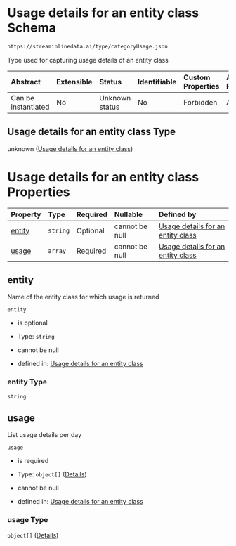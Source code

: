 # Usage details for an entity class Schema

```txt
https://streaminlinedata.ai/type/categoryUsage.json
```

Type used for capturing usage details of an entity class

| Abstract            | Extensible | Status         | Identifiable | Custom Properties | Additional Properties | Access Restrictions | Defined In                                                                         |
| :------------------ | :--------- | :------------- | :----------- | :---------------- | :-------------------- | :------------------ | :--------------------------------------------------------------------------------- |
| Can be instantiated | No         | Unknown status | No           | Forbidden         | Allowed               | none                | [categoryUsage.json](../out/schema/type/categoryUsage.json "open original schema") |

## Usage details for an entity class Type

unknown ([Usage details for an entity class](categoryusage.md))

# Usage details for an entity class Properties

| Property          | Type     | Required | Nullable       | Defined by                                                                                                                                       |
| :---------------- | :------- | :------- | :------------- | :----------------------------------------------------------------------------------------------------------------------------------------------- |
| [entity](#entity) | `string` | Optional | cannot be null | [Usage details for an entity class](categoryusage-properties-entity.md "https://streaminlinedata.ai/type/categoryUsage.json#/properties/entity") |
| [usage](#usage)   | `array`  | Required | cannot be null | [Usage details for an entity class](categoryusage-properties-usage.md "https://streaminlinedata.ai/type/categoryUsage.json#/properties/usage")   |

## entity

Name of the entity class for which usage is returned

`entity`

*   is optional

*   Type: `string`

*   cannot be null

*   defined in: [Usage details for an entity class](categoryusage-properties-entity.md "https://streaminlinedata.ai/type/categoryUsage.json#/properties/entity")

### entity Type

`string`

## usage

List usage details per day

`usage`

*   is required

*   Type: `object[]` ([Details](common-definitions-usagedetails.md))

*   cannot be null

*   defined in: [Usage details for an entity class](categoryusage-properties-usage.md "https://streaminlinedata.ai/type/categoryUsage.json#/properties/usage")

### usage Type

`object[]` ([Details](common-definitions-usagedetails.md))
